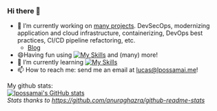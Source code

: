 ### Hi there 👋

<!--
**lpossamai/lpossamai** is a ✨ _special_ ✨ repository because its `README.md` (this file) appears on your GitHub profile.

Here are some ideas to get you started:

- 🔭 I’m currently working on ...
- 🌱 I’m currently learning ...
- 👯 I’m looking to collaborate on ...
- 🤔 I’m looking for help with ...
- 💬 Ask me about ...
- 📫 How to reach me: ...
- 😄 Pronouns: ...
- ⚡ Fun fact: ...
-->

- 🔭 I’m currently working on [many projects](https://www.lpossamai.me). DevSecOps, modernizing application and cloud infrastructure, containerizing, DevOps best practices, CI/CD pipeline refactoring, etc.
  - [Blog](https://medium.com/@lpossamai)
- 😄Having fun using [![My Skills](https://skills.thijs.gg/icons?i=git,grafana,postgres,prometheus,vim,kubernetes,docker)](https://skills.thijs.gg) and (many) more!
- 🌱 I’m currently learning [![My Skills](https://skills.thijs.gg/icons?i=py,go)](https://skills.thijs.gg)
- 📫 How to reach me: send me an email at lucas@lpossamai.me!


My github stats:
<br />
[![lpossamai's GitHub stats](https://github-readme-stats-lpossamai.vercel.app/api?username=lpossamai)](https://github.com/anuraghazra/github-readme-stats)
<br />
_Stats thanks to https://github.com/anuraghazra/github-readme-stats_